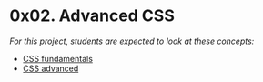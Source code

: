 <h1 class="gap">0x02. Advanced CSS</h1>


<div class="panel panel-default">
    <div class="panel-body">
      <p>
        <em>For this project, students are expected to look at these concepts:</em>
      </p>

<ul>
    <li>
    <a href="/concepts/140">CSS fundamentals</a>
    </li>
    <li>
    <a href="/concepts/205">CSS advanced</a>
    </li>
</ul>
</div>
  </div>